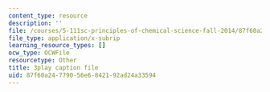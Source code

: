 ```yaml
---
content_type: resource
description: ''
file: /courses/5-111sc-principles-of-chemical-science-fall-2014/87f60a24779056e6842192ad24a33594_NIZFPnHtrBA.vtt
file_type: application/x-subrip
learning_resource_types: []
ocw_type: OCWFile
resourcetype: Other
title: 3play caption file
uid: 87f60a24-7790-56e6-8421-92ad24a33594
---
```


